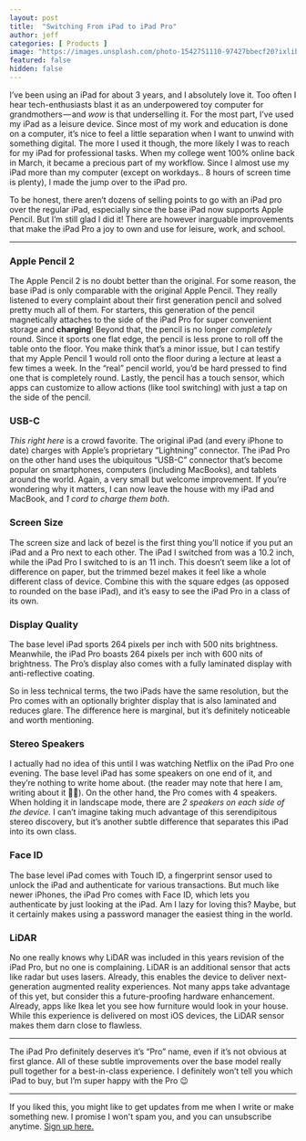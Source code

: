 ```yaml
---
layout: post
title:  "Switching From iPad to iPad Pro"
author: jeff
categories: [ Products ]
image: "https://images.unsplash.com/photo-1542751110-97427bbecf20?ixlib=rb-1.2.1&auto=format&fit=crop&w=1876&q=80"
featured: false
hidden: false
---
```


I’ve been using an iPad for about 3 years, and I absolutely love it. Too often I hear tech-enthusiasts blast it as an underpowered toy computer for grandmothers — and _wow_ is that underselling it. For the most part, I’ve used my iPad as a leisure device. Since most of my work and education is done on a computer, it’s nice to feel a little separation when I want to unwind with something digital. The more I used it though, the more likely I was to reach for my iPad for professional tasks. When my college went 100% online back in March, it became a precious part of my workflow. Since I almost use my iPad more than my computer (except on workdays.. 8 hours of screen time is plenty), I made the jump over to the iPad pro.

To be honest, there aren’t dozens of selling points to go with an iPad pro over the regular iPad, especially since the base iPad now supports Apple Pencil. But I’m still glad I did it! There are however inarguable improvements that make the iPad Pro a joy to own and use for leisure, work, and school.

----------

### Apple Pencil 2

The Apple Pencil 2 is no doubt better than the original. For some reason, the base iPad is only comparable with the original Apple Pencil. They really listened to every complaint about their first generation pencil and solved pretty much all of them. For starters, this generation of the pencil magnetically attaches to the side of the iPad Pro for super convenient storage and **charging**! Beyond that, the pencil is no longer _completely_ round. Since it sports one flat edge, the pencil is less prone to roll off the table onto the floor. You make think that’s a minor issue, but I can testify that my Apple Pencil 1 would roll onto the floor during a lecture at least a few times a week. In the “real” pencil world, you’d be hard pressed to find one that is completely round. Lastly, the pencil has a touch sensor, which apps can customize to allow actions (like tool switching) with just a tap on the side of the pencil.

### USB-C

_This right here_ is a crowd favorite. The original iPad (and every iPhone to date) charges with Apple’s proprietary “Lightning” connector. The iPad Pro on the other hand uses the ubiquitous “USB-C” connector that’s become popular on smartphones, computers (including MacBooks), and tablets around the world. Again, a very small but welcome improvement. If you’re wondering why it matters, I can now leave the house with my iPad and MacBook, and _1 cord to charge them both_.

### Screen Size

The screen size and lack of bezel is the first thing you’ll notice if you put an iPad and a Pro next to each other. The iPad I switched from was a 10.2 inch, while the iPad Pro I switched to is an 11 inch. This doesn’t seem like a lot of difference on paper, but the trimmed bezel makes it feel like a whole different class of device. Combine this with the square edges (as opposed to rounded on the base iPad), and it’s easy to see the iPad Pro in a class of its own.

### Display Quality

The base level iPad sports 264 pixels per inch with 500 nits brightness. Meanwhile, the iPad Pro boasts 264 pixels per inch with 600 nits of brightness. The Pro’s display also comes with a fully laminated display with anti-reflective coating.

So in less technical terms, the two iPads have the same resolution, but the Pro comes with an optionally brighter display that is also laminated and reduces glare. The difference here is marginal, but it’s definitely noticeable and worth mentioning.

### Stereo Speakers

I actually had no idea of this until I was watching Netflix on the iPad Pro one evening. The base level iPad has some speakers on one end of it, and they’re nothing to write home about. (the reader may note that here I am, writing about it 🤷‍♂️). On the other hand, the Pro comes with 4 speakers. When holding it in landscape mode, there are _2 speakers on each side of the device._ I can’t imagine taking much advantage of this serendipitous stereo discovery, but it’s another subtle difference that separates this iPad into its own class.

### Face ID

The base level iPad comes with Touch ID, a fingerprint sensor used to unlock the iPad and authenticate for various transactions. But much like newer iPhones, the iPad Pro comes with Face ID, which lets you authenticate by just looking at the iPad. Am I lazy for loving this? Maybe, but it certainly makes using a password manager the easiest thing in the world.

### LiDAR

No one really knows why LiDAR was included in this years revision of the iPad Pro, but no one is complaining. LiDAR is an additional sensor that acts like radar but uses lasers. Already, this enables the device to deliver next-generation augmented reality experiences. Not many apps take advantage of this yet, but consider this a future-proofing hardware enhancement. Already, apps like Ikea let you see how furniture would look in your house. While this experience is delivered on most iOS devices, the LiDAR sensor makes them darn close to flawless.

----------

The iPad Pro definitely deserves it’s “Pro” name, even if it’s not obvious at first glance. All of these subtle improvements over the base model really pull together for a best-in-class experience. I definitely won’t tell you which iPad to buy, but I’m super happy with the Pro 😉

--------
If you liked this, you might like to get updates from me when I write or make something new. I promise I won't spam you, and you can unsubscribe anytime. <a href="https://www.getrevue.co/profile/jeffmorhous">Sign up here.</a>